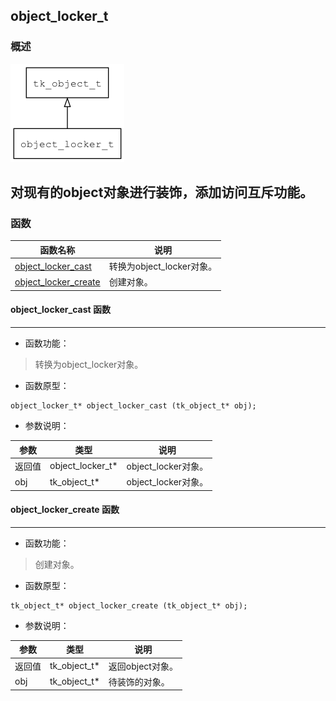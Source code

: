 ## object\_locker\_t
### 概述
![image](images/object_locker_t_0.png)

对现有的object对象进行装饰，添加访问互斥功能。
----------------------------------
### 函数
<p id="object_locker_t_methods">

| 函数名称 | 说明 | 
| -------- | ------------ | 
| <a href="#object_locker_t_object_locker_cast">object\_locker\_cast</a> | 转换为object_locker对象。 |
| <a href="#object_locker_t_object_locker_create">object\_locker\_create</a> | 创建对象。 |
#### object\_locker\_cast 函数
-----------------------

* 函数功能：

> <p id="object_locker_t_object_locker_cast">转换为object_locker对象。

* 函数原型：

```
object_locker_t* object_locker_cast (tk_object_t* obj);
```

* 参数说明：

| 参数 | 类型 | 说明 |
| -------- | ----- | --------- |
| 返回值 | object\_locker\_t* | object\_locker对象。 |
| obj | tk\_object\_t* | object\_locker对象。 |
#### object\_locker\_create 函数
-----------------------

* 函数功能：

> <p id="object_locker_t_object_locker_create">创建对象。

* 函数原型：

```
tk_object_t* object_locker_create (tk_object_t* obj);
```

* 参数说明：

| 参数 | 类型 | 说明 |
| -------- | ----- | --------- |
| 返回值 | tk\_object\_t* | 返回object对象。 |
| obj | tk\_object\_t* | 待装饰的对象。 |
